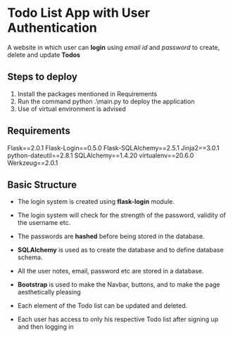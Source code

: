 # Todo List App with User Authentication

A website in which user can **login** using *email id* and *password* to create, delete and update **Todos**


## Steps to deploy
1. Install the packages mentioned in Requirements
2. Run the command python .\main.py to deploy the  application
3. Use of virtual environment is advised

## Requirements
Flask==2.0.1
Flask-Login==0.5.0
Flask-SQLAlchemy==2.5.1
Jinja2==3.0.1
python-dateutil==2.8.1
SQLAlchemy==1.4.20
virtualenv==20.6.0
Werkzeug==2.0.1

## Basic Structure

- The login system is created using **flask-login** module.

- The login system will check for the strength of the password, validity of the username etc.

- The passwords are **hashed** before being stored in the database.


- **SQLAlchemy** is used as to create the database and to define database schema.

- All the user notes, email, password etc are stored in a database.

- **Bootstrap** is used to make the Navbar, buttons, and to make the page aesthetically pleasing

- Each element of the Todo list can be updated and deleted.

- Each user has access to only his respective Todo list after signing up and then logging in